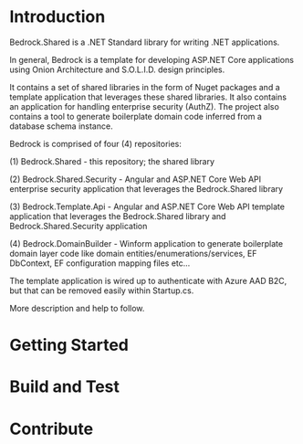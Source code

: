 # Introduction
Bedrock.Shared is a .NET Standard library for writing .NET applications.

In general, Bedrock is a template for developing ASP.NET Core applications using Onion Architecture and S.O.L.I.D. design principles.

It contains a set of shared libraries in the form of Nuget packages and a template application that leverages these shared libraries.  It also contains an application for handling enterprise security (AuthZ).  The project also contains a tool to generate boilerplate domain code inferred from a database schema instance. 

Bedrock is comprised of four (4) repositories:

(1)  Bedrock.Shared -  this repository; the shared library

(2)  Bedrock.Shared.Security -  Angular and ASP.NET Core Web API enterprise security application that leverages the Bedrock.Shared library

(3)  Bedrock.Template.Api -  Angular and ASP.NET Core Web API template application that leverages the Bedrock.Shared library and Bedrock.Shared.Security application

(4)  Bedrock.DomainBuilder - Winform application to generate boilerplate domain layer code like domain entities/enumerations/services, EF DbContext, EF configuration mapping files etc...

The template application is wired up to authenticate with Azure AAD B2C, but that can be removed easily within Startup.cs.

More description and help to follow.

# Getting Started

# Build and Test

# Contribute
